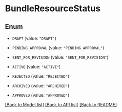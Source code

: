 # BundleResourceStatus

## Enum


* `DRAFT` (value: `"DRAFT"`)

* `PENDING_APPROVAL` (value: `"PENDING_APPROVAL"`)

* `SENT_FOR_REVISION` (value: `"SENT_FOR_REVISION"`)

* `ACTIVE` (value: `"ACTIVE"`)

* `REJECTED` (value: `"REJECTED"`)

* `ARCHIVED` (value: `"ARCHIVED"`)

* `APPROVED` (value: `"APPROVED"`)


[[Back to Model list]](../README.md#documentation-for-models) [[Back to API list]](../README.md#documentation-for-api-endpoints) [[Back to README]](../README.md)


